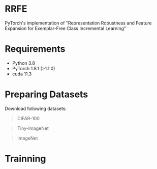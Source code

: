 # RRFE
PyTorch's implementation of "Representation Robustness and Feature Expansion for Exemplar-Free Class Incremental Learning"

# Requirements
+ Python 3.8
+ PyTorch 1.8.1 (>1.1.0)
+ cuda 11.3

# Preparing Datasets
Download following datasets:
> CIFAR-100

> Tiny-ImageNet

> ImageNet

# Trainning
